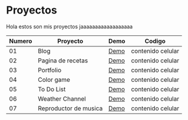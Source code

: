 # Proyectos

Hola estos son mis proyectos jaaaaaaaaaaaaaaaaaa


  Numero |Proyecto |Demo| Codigo
 ---- |---- |--| ------  
   01 |Blog |[Demo](https://vibrant-payne-863334.netlify.app/)| contenido celular 
   02 |Pagina de recetas|[Demo](https://vibrant-payne-863334.netlify.app/)| contenido celular 
   03 |Portfolio|[Demo](https://vibrant-payne-863334.netlify.app/)| contenido celular 
   04 |Color game|[Demo](https://vibrant-payne-863334.netlify.app/)| contenido celular 
   05 |To Do List|[Demo](https://vibrant-payne-863334.netlify.app/)| contenido celular 
   06 |Weather Channel|[Demo](https://vibrant-payne-863334.netlify.app/)| contenido celular 
   07 |Reproductor de musica|[Demo](https://vibrant-payne-863334.netlify.app/)| contenido celular
   
